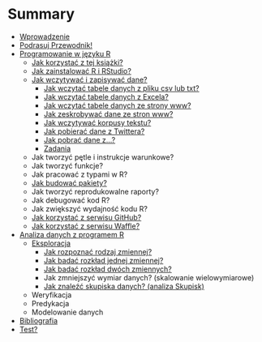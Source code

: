 # Summary

* [Wprowadzenie](README.md)
* [Podrasuj Przewodnik!](contribute.md)
* [Programowanie w języku R](Programowanie/programowanie_w_jezyku_r.md)
   * [Jak korzystać z tej książki?](Programowanie/jak_korzystac_z_tej_ksiazki.md)
   * [Jak zainstalować R i RStudio?](Programowanie/jak_zainstalowac_r_i_rstudio.md)
   * [Jak wczytywać i zapisywać dane?](Programowanie/jak_wczytywac_i_zapisywac_dane.md)
       * [Jak wczytać tabele danych z pliku csv lub txt?](Programowanie/jak_wczytac_tabele_danych_z_pliku_csv_lub_txt.md)
       * [Jak wczytać tabele danych z Excela?](Programowanie/jak_wczytac_dane_z_excela.md)
       * [Jak wczytać tabele danych ze strony www?](Programowanie/jak_wczytywac_tabele_z_formatu_html.md)
       * [Jak zeskrobywać dane ze stron www?](Programowanie/jak_zeskrobywac_dane_ze_stron_www_uzywajac_pakietu.md)
       * [Jak wczytywać korpusy tekstu?](Programowanie/jak_wczytywac_korpusy_tekstu.md)
       * [Jak pobierać dane z Twittera?](Programowanie/jak_pobierac_dane_z_twittera.md)
       * [Jak pobrać dane z...?](Programowanie/jak_pobrac_dane_z.md)
       * [Zadania](Programowanie/zadania.md)
   * Jak tworzyć pętle i instrukcje warunkowe?
   * Jak tworzyć funkcje?
   * Jak pracować z typami w R?
   * [Jak budować pakiety?](Programowanie/jak_budowac_pakiety.md)
   * Jak tworzyć reprodukowalne raporty?
   * Jak debugować kod R?
   * Jak zwiększyć wydajność kodu R?
   * [Jak korzystać z serwisu GitHub?](Programowanie/jak_korzystac_z_serwisu_github_i_waffle.md)
   * [Jak korzystać z serwisu Waffle?](Programowanie/jak_korzystac_z_serwisu_waffle.md)
* [Analiza danych z programem R](Analiza/analizadanych_z_programem_r_md.md)
   * [Eksploracja](Analiza/eksploracja_danych.md)
       * [Jak rozpoznać rodzaj zmiennej?](Analiza/jak_rozpoznac_rodzaj_zmiennej.md)
       * [Jak badać rozkład jednej zmiennej?](Analiza/jak_badac_rozklad_jednej_zmiennej.md)
       * [Jak badać rozkład dwóch zmiennych?](Analiza/jak_badac_rozklad_dwoch_zmiennych.md)
       * Jak zmniejszyć wymiar danych? (skalowanie wielowymiarowe)
       * [Jak znaleźć skupiska danych? (analiza Skupisk)](Analiza/analiza_skupisk.md)
   * Weryfikacja
   * Predykacja
   * Modelowanie danych
* [Bibliografia](references.md)
* [Test?](Programowanie/test.md)

